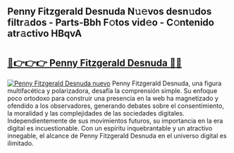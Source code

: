 ## Penny Fitzgerald Desnuda N𝚞𝚎vos desn𝚞dos filtr𝚊dos - Parts-Bbh F𝚘tos vid𝚎o - C𝚘ntenido atr𝚊ctivo HBqvA

# <h2><a href="http://mbbipu.tromn.icu/?c=Penny+Fitzgerald+Desnuda">🔗👉👉👉 Penny Fitzgerald Desnuda 🔗🔗</a></h2>

[![Penny Fitzgerald Desnuda nuevo](https://i.imgur.com/pEAQMta.gif)](http://mbbipu.tromn.icu/?c=Penny+Fitzgerald+Desnuda)
Penny Fitzgerald Desnuda, una figura multifacética y polarizadora, desafía la comprensión simple. Su enfoque poco ortodoxo para construir una presencia en la web ha magnetizado y ofendido a los observadores, generando debates sobre el consentimiento, la moralidad y las complejidades de las sociedades digitales. Independientemente de sus movimientos futuros, su importancia en la era digital es incuestionable. Con un espíritu inquebrantable y un atractivo innegable, el alcance de Penny Fitzgerald Desnuda en el universo digital es ilimitado.
